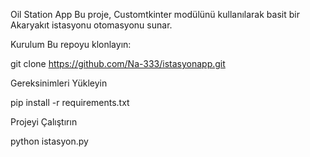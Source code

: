 Oil Station App
Bu proje, Customtkinter modülünü kullanılarak basit bir Akaryakıt istasyonu otomasyonu sunar.

Kurulum
Bu repoyu klonlayın:

git clone https://github.com/Na-333/istasyonapp.git

Gereksinimleri Yükleyin

pip install -r requirements.txt

Projeyi Çalıştırın

python istasyon.py
